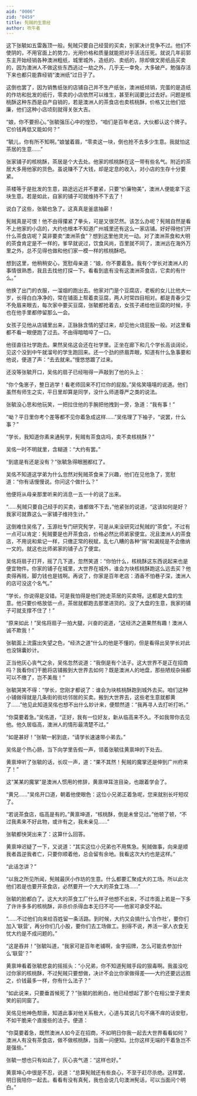 ```yaml
---
aid: "0006"
zid: "0459"
title: 髡贼的生意经
author: 吹牛者
---
```


这下张毓如五雷轰顶一般。髡贼只要自己经营的买卖，别家决计竞争不过。他们不使阴的，不用官面上的势力，光用价格和质量就能把对手活活压死。就说几年前郭东主开始经销各种澳洲粗纸，城里城外，造纸的、卖纸的，除却做文房纸品买卖的，因为澳洲人不做这些东西逃过一劫之外，几乎无一幸免，大多破产。勉强存活下来也都只能靠经销“澳洲纸”过日子了。

这倒也罢了，因为销售纸张的店铺自己并不生产纸张，澳洲纸倾销，完蛋的是造纸的作坊和批发的纸行，零卖的小店依然可以维生，甚至利润要比过去好。问题是核桃酥这种东西是自产自销的，若是澳洲人的茶食店也卖核桃酥，价格又比他们低廉，他们这种小店顷刻就得关张大吉。

“娘，你不要担心。”张毓强压心中的惶恐，“咱们是百年老店，大伙都认这个牌子。它价钱再低又能如何？”

“毓儿，你有所不知啊。”娘皱着眉，“零卖这一块，倒也抢不去多少生意。我就怕这茶居的生意……”

张家铺子的核桃酥，茶居是个大去处。他家的核桃酥在这一带有些名气。附近的茶居大多用他家的货色。虽说赚不了大钱，却是定息的收入，对小店的生存十分要紧。

茶楼等于是批发的生意，路途远近并不要紧，只要“价廉物美”，澳洲人便能拿下这块生意。若是如此，自家的铺子可就维持不下去了！

说白了这些，张毓也急了。这真真是釜底抽薪！

髡贼真是可恨！他不由得攥紧了拳头，可是又很茫然。该怎么办呢？髡贼自然是看不上他家的小店的，大约也根本不知道广州城里还有这么一家店铺。好好得他们开什么茶食店呢？莫非要卖“澳洲茶食”？想到这里他灵光一动。对了澳洲茶食和大明的茶食肯定是不一样的，爹早就说过，饮食风尚，百里就不同了，澳洲远在海外万里之外，总不见得也做和他们家一模一样的核桃酥吧。

想到这里，他稍稍安心，宽慰母亲道：“娘，你不要着急。我有个学长对澳洲人的事情很熟悉，我且去找他打探一下。看看到底有没有这澳洲茶食店，它卖的有什么。”

他换了出门的衣服，一溜烟的跑出去。他家对门是个豆腐店，老板的女儿比他大一岁，长得白白净净的，常在铺面上帮着卖豆腐，两人时常四目相对。都是青春少艾不免眉来眼去，每次家中要买豆腐，张毓都抢着去，女孩子递给他豆腐的时候，手也在他手里都停留那么一会。

女孩子见他从店铺里出来，正脉脉含情的望过来，却见他火烧屁股一般。对这里看都不看一眼便跑了过去。不由得暗暗啐了一口。

他径直往社学跑去。果然吴佲这会还在社学里。正坐在廊下和几个学长高谈阔论，见这个没到中午就溜号的学生跑回来。还一个劲的挤眉弄眼，知道有什么急事要和他说，便道了声：“去去就来。”慢悠悠踱了过来。

还没等张毓开口，吴佲的扇子已经啪得一声敲到了他的头上：

“你个兔崽子，整日逃学！看老师回来不打烂你的屁股。”吴佲笑嘻嘻的说道。他们虽然有师生之实，平日里却算是同学，没什么师道尊严之类的说法。

张毓没心思和他玩笑，一把拉住他的手腕把他拽到一旁，急道：“我有事！”

“呦？平日里你考个差等都不见你着急成这样……”吴佲理了下袖子，“说罢，什么事？”

“学长，我知道你素来通髡学，髡贼有茶食店吗，卖不卖核桃酥？”

吴佲一时不明就里，含糊道：“大约有罢。”

“到底是有还是没有？”张毓急得眼圈都红了。

吴佲不知道这学弟为什么忽然对髡贼茶食来了兴趣，他们在见他急了，宽慰道：“你有话慢慢说。你问这个做什么？”

他便将从母亲那里听来的消息一五一十的说了出来。

“……髡贼只要自己经手的买卖，谁都做不下去，”他紧张的说道，“这该如何是好？我家可就靠这么一家铺子维持生计。”

这倒难住吴佲了，玉源社专门研究髡学，可是从来没研究过髡贼的“茶食”。不过有一点可以肯定：髡贼要是也开茶食店，价格必然比师弟家便宜。况且澳洲人的茶食店，不用说和紫记一样，只缴正常的税赋，乱七八糟的各种“捐”和漏规是不会缴纳一文的。就这也比师弟家的铺子占了便宜。

吴佲将扇子打开，摇了几下道，忽然笑道：“你怕什么，核桃酥这东西说起来也是便宜物件。你家的铺子在城里，大世界在城外，谁会为块核桃酥跑这么远去买？他卖得再贱，脚力钱也是钱啊。再说了，你家是百年老店：酒香不怕巷子深，澳洲人的店可没这个名气。”

“学长，你说得是没错。可是我怕得是他们抢走茶居的买卖呀。这都是大盘的生意。他只要价格放低一点，茶居就都跑去那里进货的。没了大盘的生意，我家的铺子可就支撑不住了！”

“原来如此！”吴佲将扇子一拍大腿，兴奋的说道，“这经济之道果然有趣！澳洲人诚不欺我！”

张毓面上流露出失望之色，“经济之道”什么的他是不懂的，但是看得出吴学长对此也没锦囊妙计。

正当他灰心丧气之余，吴佲忽然说道：“我倒是有个法子。这大世界不是正在招商吗？我看你们干脆将店铺搬到大世界去如何？既是澳洲人的地盘，那些陋规杂捐都可以不缴了，岂不美哉！”

张毓哭笑不得：“学长，您刚才都说了：谁会为块核桃酥跑到城外去买。咱们这种小铺做得就是几条街的街坊邻居的买卖。搬到大世界去，这些老生意就都黄了……”他见此知道吴佲也想不出什么妙计来，便颓然道：“我再寻人去打听打听。”

“你莫要着急。”吴佲道，“正好，我有一位好友，新从临高来不久。不如我带你去见他。他久居临高，澳洲人的情形最清楚不过。”

“如是甚好！”张毓一躬到底，“请学长速速带小弟去。”

吴佲是个热心肠，当下向学里告假一声，领着张毓往黄禀坤的下处去。

黄禀坤听了张毓的话，长叹一声，道：“果不其然！髡贼的魔掌还是伸到广州府来了！”

这“某某的魔掌”是澳洲人惯用的修辞，黄禀坤耳渲目染，也跟着学会了。

“黄兄……”吴佲开口道，朝着他使眼色：这位小兄弟正着急呢，您来就别长吁短叹了。

“若说茶食店，临高是有的。”黄禀坤道，“核桃酥，倒是未曾见过。”他顿了顿，“不过我素来不好此物，或许有之，我未亲见……”

张毓都快哭出来了：这算什么回答。

黄禀坤迟疑了一下，又说道：“其实这位小兄弟也不用焦急。髡贼做事，向来是顺我者昌逆我者亡，只要你顺着他，总会留有余地。我看这次大约也是这样。”

“此话怎讲？”

“以我之所见所闻，髡贼最厌小作坊的生意。什么都要汇聚成大的工场。所以此次他们若是也要开茶食店，必然要开一个大大的茶食工场……”

张毓的脸都白了。这大大的茶食工厂什么样子他想不出来，不过市面上若是一下多了许许多多的核桃酥，非杀价杀得血本无归不可――他家可承受不起。

“……不过他们向来给百姓留一条活路。到时候，大约又会搞什么‘合作社’，要你们加入‘联营’，再分你们几小股，要你们去工场做工。别得不说，养活一家人衣食无忧大约是不成问题的。”

“这是吞并！”张毓叫道，“我家可是百年老铺啊，金字招牌，怎么可能去参加什么‘联营’？”

黄禀坤看着张毓悲哀的摇摇头：“小兄弟，你不知道髡贼手段的狠毒啊。我虽没吃过你家的核桃酥，不过髡贼只要想做，决计不会比你家做得差――大约还要远远胜之，价钱最多一样，你有什么法子？”

“如此说来，只要垂首候死了？”张毓的脸刷白，他已经想起了那个在相公堂子里卖笑的前同窗了。

吴佲见他神色颓唐，知道此事对他关系极大，心道与其说几句不痛不痒的话安慰，不如干脆来个直接些的法子。便道：

“你莫要着急，既然澳洲人如今正在招商，不如明日你我一起去大世界看看如何？澳洲人有没有茶食店，做不做核桃酥，当面一问便知。比你这样无端的干着急岂不是强些。”

张毓一想也只有如此了，灰心丧气道：“这样也好。”

黄禀坤心中很是不忍，说道：“总算髡贼还有些良心，不至于赶尽杀绝。这样罢，明日我陪你一起去。看看有没有真髡，我也会说几句澳洲髡话，可以当面问个明白。”

